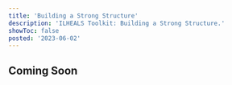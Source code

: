```yaml
---
title: 'Building a Strong Structure'
description: 'ILHEALS Toolkit: Building a Strong Structure.'
showToc: false
posted: '2023-06-02'
---
```


## Coming Soon
